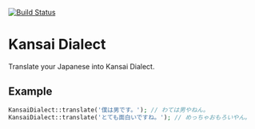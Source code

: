 [![Build Status](https://travis-ci.org/omoon/php-kansai-dialect.svg?branch=master)](https://travis-ci.org/omoon/php-kansai-dialect)

# Kansai Dialect

Translate your Japanese into Kansai Dialect.

## Example

```php
KansaiDialect::translate('僕は男です。'); // わては男やねん。
KansaiDialect::translate('とても面白いですね。'); // めっちゃおもろいやん。
```